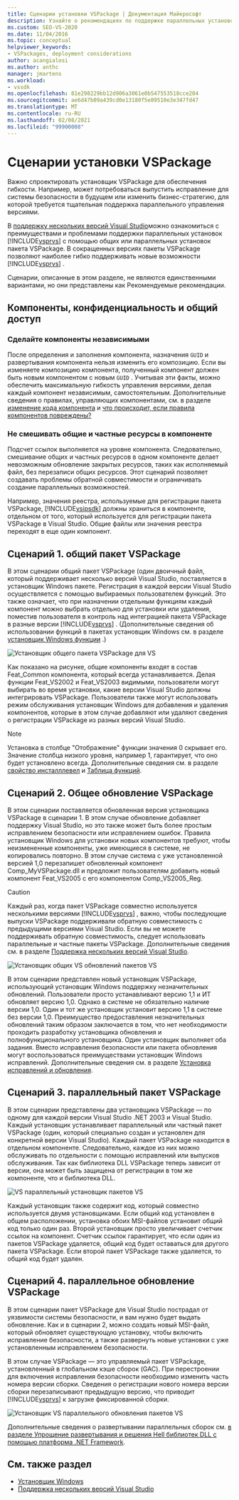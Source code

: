 ```yaml
---
title: Сценарии установки VSPackage | Документация Майкрософт
description: Узнайте о рекомендациях по поддержке параллельных установок Visual Studio с помощью общих или параллельных установок пакета VSPackage.
ms.custom: SEO-VS-2020
ms.date: 11/04/2016
ms.topic: conceptual
helpviewer_keywords:
- VSPackages, deployment considerations
author: acangialosi
ms.author: anthc
manager: jmartens
ms.workload:
- vssdk
ms.openlocfilehash: 81e298229bb12d906a3061e0b547553518cce204
ms.sourcegitcommit: ae6d47b09a439cd0e13180f5e89510e3e347fd47
ms.translationtype: MT
ms.contentlocale: ru-RU
ms.lasthandoff: 02/08/2021
ms.locfileid: "99900008"
---
```

# <a name="vspackage-setup-scenarios"></a>Сценарии установки VSPackage

Важно спроектировать установщик VSPackage для обеспечения гибкости. Например, может потребоваться выпустить исправление для системы безопасности в будущем или изменить бизнес-стратегию, для которой требуется тщательная поддержка параллельного управления версиями.

В [поддержку нескольких версий Visual Studio](../../extensibility/supporting-multiple-versions-of-visual-studio.md)можно ознакомиться с преимуществами и проблемами поддержки параллельных установок [!INCLUDE[vsprvs](../../code-quality/includes/vsprvs_md.md)] с помощью общих или параллельных установок пакета VSPackage. В сокращенных версиях пакеты VSPackage позволяют наиболее гибко поддерживать новые возможности [!INCLUDE[vsprvs](../../code-quality/includes/vsprvs_md.md)] .

Сценарии, описанные в этом разделе, не являются единственными вариантами, но они представлены как Рекомендуемые рекомендации.

## <a name="components-privacy-and-sharing"></a>Компоненты, конфиденциальность и общий доступ

### <a name="make-your-components-independent"></a>Сделайте компоненты независимыми

После определения и заполнения компонента, назначения `GUID` и развертывания компонента нельзя изменить его композицию. Если вы изменяете композицию компонента, полученный компонент должен быть новым компонентом с новым `GUID` . Учитывая эти факты, можно обеспечить максимальную гибкость управления версиями, делая каждый компонент независимым, самостоятельным. Дополнительные сведения о правилах, управляющих компонентами, см. в разделе [изменение кода компонента](/windows/desktop/Msi/changing-the-component-code) и [что происходит, если правила компонентов повреждены?](/windows/desktop/Msi/what-happens-if-the-component-rules-are-broken)

### <a name="do-not-mix-shared-and-private-resources-in-a-component"></a>Не смешивать общие и частные ресурсы в компоненте

Подсчет ссылок выполняется на уровне компонента. Следовательно, смешивание общих и частных ресурсов в одном компоненте делает невозможным обновление закрытых ресурсов, таких как исполняемый файл, без перезаписи общих ресурсов. Этот сценарий позволяет создавать проблемы обратной совместимости и ограничивать создание параллельных возможностей.

Например, значения реестра, используемые для регистрации пакета VSPackage, [!INCLUDE[vsipsdk](../../extensibility/includes/vsipsdk_md.md)] должны храниться в компоненте, отдельном от того, который используется для регистрации пакета VSPackage в Visual Studio. Общие файлы или значения реестра переходят в еще один компонент.

## <a name="scenario-1-shared-vspackage"></a>Сценарий 1. общий пакет VSPackage

В этом сценарии общий пакет VSPackage (один двоичный файл, который поддерживает несколько версий Visual Studio, поставляется в установщик Windows пакете. Регистрация в каждой версии Visual Studio осуществляется с помощью выбираемых пользователем функций. Это также означает, что при назначении отдельным функциям каждый компонент можно выбрать отдельно для установки или удаления, поместив пользователя в контроль над интеграцией пакета VSPackage в разные версии [!INCLUDE[vsprvs](../../code-quality/includes/vsprvs_md.md)] . (Дополнительные сведения об использовании функций в пакетах установщик Windows см. в разделе [установщик Windows функции](/windows/desktop/Msi/windows-installer-features) .)

![Установщик общего пакета VSPackage для VS](../../extensibility/internals/media/vs_sharedpackage.gif "VS_SharedPackage")

Как показано на рисунке, общие компоненты входят в состав Feat_Common компонента, который всегда устанавливается. Делая функции Feat_VS2002 и Feat_VS2003 видимыми, пользователи могут выбирать во время установки, какие версии Visual Studio должны интегрировать VSPackage. Пользователи также могут использовать режим обслуживания установщик Windows для добавления и удаления компонентов, которые в этом случае добавляют или удаляют сведения о регистрации VSPackage из разных версий Visual Studio.

> [!NOTE]
> Установка в столбце "Отображение" функции значения 0 скрывает его. Значение столбца низкого уровня, например 1, гарантирует, что оно будет установлено всегда. Дополнительные сведения см. в разделе [свойство инсталллевел](/windows/desktop/Msi/installlevel) и [Таблица функций](/windows/desktop/Msi/feature-table).

## <a name="scenario-2-shared-vspackage-update"></a>Сценарий 2. Общее обновление VSPackage

В этом сценарии поставляется обновленная версия установщика VSPackage в сценарии 1. В этом случае обновление добавляет поддержку Visual Studio, но это также может быть более простым исправлением безопасности или исправлением ошибок. Правила установщик Windows для установки новых компонентов требуют, чтобы неизмененные компоненты, уже имеющиеся в системе, не копировались повторно. В этом случае система с уже установленной версией 1,0 перезапишет обновленный компонент Comp_MyVSPackage.dll и предложит пользователям добавить новый компонент Feat_VS2005 с его компонентом Comp_VS2005_Reg.

> [!CAUTION]
> Каждый раз, когда пакет VSPackage совместно используется несколькими версиями [!INCLUDE[vsprvs](../../code-quality/includes/vsprvs_md.md)] , важно, чтобы последующие выпуски VSPackage поддерживали обратную совместимость с предыдущими версиями Visual Studio. Если вы не можете поддерживать обратную совместимость, следует использовать параллельные и частные пакеты VSPackage. Дополнительные сведения см. в разделе [Поддержка нескольких версий Visual Studio](../../extensibility/supporting-multiple-versions-of-visual-studio.md).

![Установщик общих VS обновлений пакетов VS](../../extensibility/internals/media/vs_sharedpackageupdate.gif "VS_SharedPackageUpdate")

В этом сценарии представлен новый установщик VSPackage, использующий установщик Windows поддержку незначительных обновлений. Пользователи просто устанавливают версию 1,1 и ИТ обновляет версию 1,0. Однако в системе не обязательно наличие версии 1,0. Один и тот же установщик установит версию 1,1 в системе без версии 1,0. Преимущество предоставления незначительных обновлений таким образом заключается в том, что нет необходимости проходить разработку установщика обновления и полнофункционального установщика. Один установщик выполняет оба задания. Вместо исправления безопасности или пакета обновления могут воспользоваться преимуществами установщик Windows исправлений. Дополнительные сведения см. в разделе [Установка исправлений и обновления](/windows/desktop/Msi/patching-and-upgrades).

## <a name="scenario-3-side-by-side-vspackage"></a>Сценарий 3. параллельный пакет VSPackage

В этом сценарии представлены два установщика VSPackage — по одному для каждой версии Visual Studio .NET 2003 и Visual Studio. Каждый установщик устанавливает параллельный или частный пакет VSPackage (один, который специально создан и установлен для конкретной версии Visual Studio). Каждый пакет VSPackage находится в отдельном компоненте. Следовательно, каждое из них можно обслуживать по отдельности с помощью исправлений или выпусков обслуживания. Так как библиотека DLL VSPackage теперь зависит от версии, она может быть защищена от регистрации в том же компоненте, что и библиотека DLL.

![VS параллельный установщик пакетов VS](../../extensibility/internals/media/vs_sbys_package.gif "VS_SbyS_Package")

Каждый установщик также содержит код, который совместно используется двумя установщиками. Если общий код установлен в общем расположении, установка обоих MSI-файлов установит общий код только один раз. Второй установщик просто увеличивает счетчик ссылок на компонент. Счетчик ссылок гарантирует, что если один из пакетов VSPackage удаляется, общий код будет оставаться для другого пакета VSPackage. Если второй пакет VSPackage также удаляется, то общий код будет удален.

## <a name="scenario-4-side-by-side-vspackage-update"></a>Сценарий 4. параллельное обновление VSPackage

В этом сценарии пакет VSPackage для Visual Studio пострадал от уязвимости системы безопасности, и вам нужно будет выдать обновление. Как и в сценарии 2, можно создать новый MSI-файл, который обновляет существующую установку, чтобы включить исправление безопасности, а также развернуть новые установки с уже установленным исправлением безопасности.

В этом случае VSPackage — это управляемый пакет VSPackage, установленный в глобальном кэше сборок (GAC). При перестроении для включения исправления безопасности необходимо изменить часть номера версии сборки. Сведения о регистрации нового номера версии сборки перезаписывают предыдущую версию, что приводит [!INCLUDE[vsprvs](../../code-quality/includes/vsprvs_md.md)] к загрузке фиксированной сборки.

![Установщик VS параллельного обновления пакетов VS](../../extensibility/internals/media/vs_sbys_packageupdate.gif "VS_SbyS_PackageUpdate")

Дополнительные сведения о развертывании параллельных сборок см. [в разделе Упрощение развертывания и решения Hell библиотек DLL с помощью платформа .NET Framework](/previous-versions/dotnet/articles/ms973843(v=msdn.10)).

## <a name="see-also"></a>См. также раздел

- [Установщик Windows](/windows/desktop/Msi/windows-installer-portal)
- [Поддержка нескольких версий Visual Studio](../../extensibility/supporting-multiple-versions-of-visual-studio.md)